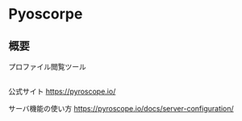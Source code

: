 # Pyoscorpe

## 概要
プロファイル閲覧ツール

## 

公式サイト
https://pyroscope.io/

サーバ機能の使い方
https://pyroscope.io/docs/server-configuration/


